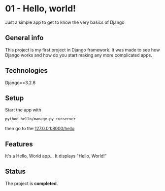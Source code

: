 # 01 - Hello, world!

Just a simple app to get to know the very basics of Django

## General info

This project is my first project in Django framework. It was made to see how Django works and how do you start making any more complicated apps. 

## Technologies

Django==3.2.6

## Setup

Start the app with

```bash
python hello/manage.py runserver
```

then go to the [127.0.0.1:8000/hello](127.0.0.1:8000/hello)

## Features

It's a Hello, World app... It displays "Hello, World!"

## Status

The project is **completed**. 
